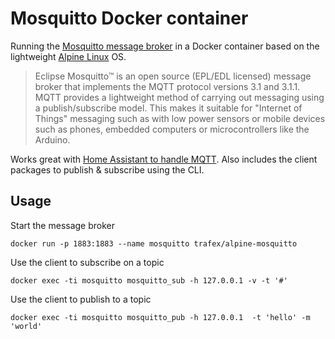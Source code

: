 # Mosquitto Docker container

Running the [Mosquitto message broker](https://mosquitto.org/) in a Docker container based on the lightweight [Alpine Linux](https://alpinelinux.org/) OS.

> Eclipse Mosquitto™ is an open source (EPL/EDL licensed) message broker that implements the MQTT protocol versions 3.1 and 3.1.1. MQTT provides a lightweight method of carrying out messaging using a publish/subscribe model. This makes it suitable for "Internet of Things" messaging such as with low power sensors or mobile devices such as phones, embedded computers or microcontrollers like the Arduino.

Works great with [Home Assistant to handle MQTT](https://home-assistant.io/components/mqtt/).
Also includes the client packages to publish & subscribe using the CLI.

## Usage

Start the message broker

    docker run -p 1883:1883 --name mosquitto trafex/alpine-mosquitto
    
Use the client to subscribe on a topic
    
    docker exec -ti mosquitto mosquitto_sub -h 127.0.0.1 -v -t '#'
    
Use the client to publish to a topic
    
    docker exec -ti mosquitto mosquitto_pub -h 127.0.0.1  -t 'hello' -m 'world'

